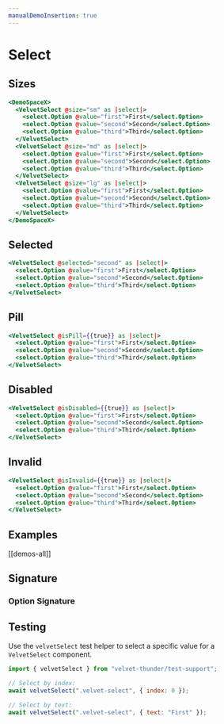 ```yaml
---
manualDemoInsertion: true
---
```


# Select

## Sizes

```hbs preview-template
<DemoSpaceX>
  <VelvetSelect @size="sm" as |select|>
    <select.Option @value="first">First</select.Option>
    <select.Option @value="second">Second</select.Option>
    <select.Option @value="third">Third</select.Option>
  </VelvetSelect>
  <VelvetSelect @size="md" as |select|>
    <select.Option @value="first">First</select.Option>
    <select.Option @value="second">Second</select.Option>
    <select.Option @value="third">Third</select.Option>
  </VelvetSelect>
  <VelvetSelect @size="lg" as |select|>
    <select.Option @value="first">First</select.Option>
    <select.Option @value="second">Second</select.Option>
    <select.Option @value="third">Third</select.Option>
  </VelvetSelect>
</DemoSpaceX>
```

## Selected

```hbs preview-template
<VelvetSelect @selected="second" as |select|>
  <select.Option @value="first">First</select.Option>
  <select.Option @value="second">Second</select.Option>
  <select.Option @value="third">Third</select.Option>
</VelvetSelect>
```

## Pill

```hbs preview-template
<VelvetSelect @isPill={{true}} as |select|>
  <select.Option @value="first">First</select.Option>
  <select.Option @value="second">Second</select.Option>
  <select.Option @value="third">Third</select.Option>
</VelvetSelect>
```

## Disabled

```hbs preview-template
<VelvetSelect @isDisabled={{true}} as |select|>
  <select.Option @value="first">First</select.Option>
  <select.Option @value="second">Second</select.Option>
  <select.Option @value="third">Third</select.Option>
</VelvetSelect>
```

## Invalid

```hbs preview-template
<VelvetSelect @isInvalid={{true}} as |select|>
  <select.Option @value="first">First</select.Option>
  <select.Option @value="second">Second</select.Option>
  <select.Option @value="third">Third</select.Option>
</VelvetSelect>
```

## Examples

[[demos-all]]

## Signature

<!-- component-signature: velvet-select -->

### Option Signature

<!-- component-signature: velvet-select/option -->

## Testing

Use the `velvetSelect` test helper to select a specific value for a
`VelvetSelect` component.

```js
import { velvetSelect } from "velvet-thunder/test-support";

// Select by index:
await velvetSelect(".velvet-select", { index: 0 });

// Select by text:
await velvetSelect(".velvet-select", { text: "First" });
```
